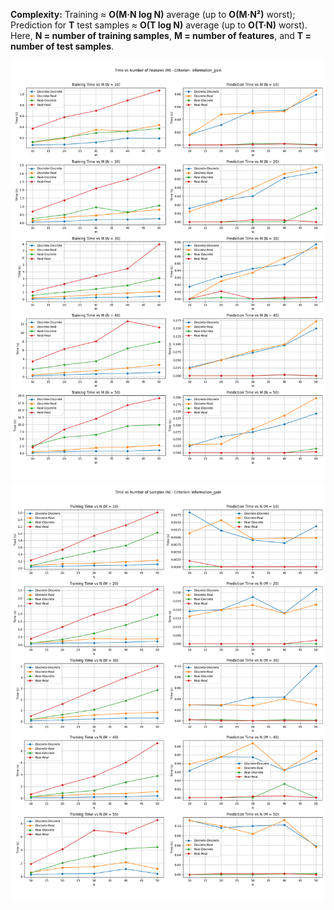 
**Complexity:** Training ≈ **O(M·N log N)** average (up to **O(M·N²)** worst); Prediction for **T** test samples ≈ **O(T log N)** average (up to **O(T·N)** worst).
Here, **N = number of training samples**, **M = number of features**, and **T = number of test samples**.

![alt text](time_vs_M.png)
![alt text](time_vs_N.png)